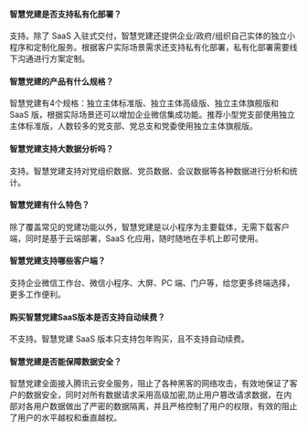 #### 智慧党建是否支持私有化部署？
支持。除了 SaaS 入驻式交付，智慧党建还提供企业/政府/组织自己实体的独立小程序和定制化服务。根据客户实际场景需求还支持私有化部署，私有化部署需要线下沟通进行方案定制。

#### 智慧党建的产品有什么规格？
智慧党建有4个规格：独立主体标准版、独立主体高级版、独立主体旗舰版和 SaaS 版，根据实际场景还可以增加企业微信集成功能。推荐小型党支部使用独立主体标准版，人数较多的党支部、党总支和党委使用独立主体旗舰版。

#### 智慧党建支持大数据分析吗？
支持。智慧党建支持对党组织数据、党员数据、会议数据等各种数据进行分析和统计。

#### 智慧党建有什么特色？
除了覆盖常见的党建功能以外，智慧党建是以小程序为主要载体，无需下载客户端，同时是基于云端部署，SaaS 化应用，随时随地在手机上即可使用。 

#### 智慧党建支持哪些客户端？
支持企业微信工作台、微信小程序、大屏、PC 端、门户等，给您更多终端选择，更多工作便利。

#### 购买智慧党建SaaS版本是否支持自动续费？
不支持。智慧党建 SaaS 版本只支持包年购买，且不支持自动续费。

#### 智慧党建是否能保障数据安全？
智慧党建全面接入腾讯云安全服务，阻止了各种黑客的网络攻击，有效地保证了客户的数据安全，同时对所有数据请求采用高级加密,防止用户篡改请求数据，在内部对各用户数据做出了严密的数据隔离，并且严格控制了用户的权限，有效的阻止了用户的水平越权和垂直越权。 
